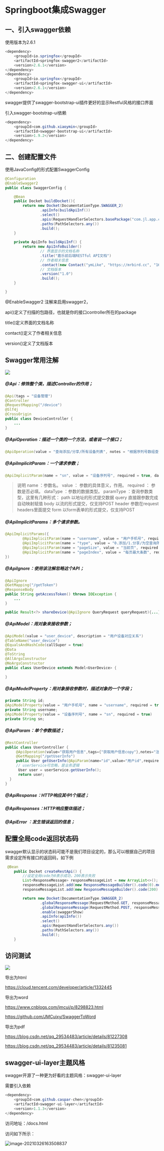 # Springboot集成Swagger



## 一、引入swagger依赖

使用版本为2.6.1

```java
<dependency>
    <groupId>io.springfox</groupId>
    <artifactId>springfox-swagger2</artifactId>
    <version>2.6.1</version>
</dependency>
<dependency>
    <groupId>io.springfox</groupId>
    <artifactId>springfox-swagger-ui</artifactId>
    <version>2.6.1</version>
</dependency>
```

swagger提供了swagger-bootstrap-ui插件更好的显示Restful风格的接口界面

引入swagger-bootstrap-ui依赖

```java
<dependency>
    <groupId>com.github.xiaoymin</groupId>
    <artifactId>swagger-bootstrap-ui</artifactId>
    <version>1.9.2</version>
</dependency>
```



## 二、创建配置文件



使用JavaConfig的形式配置SwaggerConfig

```java
@Configuration
@EnableSwagger2
public class SwaggerConfig {

    @Bean
    public Docket buildDocket(){
        return new Docket(DocumentationType.SWAGGER_2)
                .apiInfo(buildApiInf())
                .select()
                .apis(RequestHandlerSelectors.basePackage("com.jl.app.controller"))
                .paths(PathSelectors.any())
                .build();
    }
    
    private ApiInfo buildApiInf() {
        return new ApiInfoBuilder()
                // 界面显示的文档名称
                .title("嘉乐前后端RESTful API文档")
                // 作者相关信息
                .contact(new Contact("ymLike", "https://mrbird.cc", "1607689961@qq.com"))
                // 文档版本
                .version("1.0")
                .build();
    }

}
```

@EnableSwagger2 注解来启用swagger2，

api()定义了扫描的包路径，也就是你的接口controller所在的package

title()定义界面的文档名称

contact()定义了作者相关信息

version()定义了文档版本



## Swagger常用注解



![](..\picture\clipboard-1615427441923.png)

##### @Api：修饰整个类，描述Controller的作用；

```java
@Api(tags = "设备管理")
@Controller
@RequestMapping("/device")
@Slf4j
@CrossOrigin
public class DeviceController {
    ...
}
```

##### @ApiOperation：描述一个类的一个方法，或者说一个接口；

```java
@ApiOperation(value = "查询添加/分享/所有设备列表", notes = "根据序列号数组查询对应设备列表")
```

##### @ApiImplicitParam：一个请求参数；

```java
@ApiImplicitParam(name = "sn", value = "设备序列号", required = true, dataType = "String", paramType = "query")
```

> 说明
> name ：参数名。 
> value ： 参数的具体意义，作用。 
> required ： 参数是否必填。 
> dataType ：参数的数据类型。 
> paramType ：查询参数类型，这里有几种形式：
>     path 以地址的形式提交数据
>     query 直接跟参数完成自动映射赋值
>     body 以流的形式提交，仅支持POST
>     header 参数在request headers里面提交
>     form 以form表单的形式提交，仅支持POST

##### @ApiImplicitParams：多个请求参数。

```java
@ApiImplicitParams({
        @ApiImplicitParam(name = "username", value = "用户手机号", required = true, dataType = "String"),
        @ApiImplicitParam(name = "type", value = "0.添加/1.分享/为空查询所有的设备", required = false, dataType = "Integer"),
        @ApiImplicitParam(name = "pageSize", value = "当前页", required = false, dataType = "Integer"),
        @ApiImplicitParam(name = "pageIndex", value = "每页最大条数", required = false, dataType = "Integer")
})
```

##### @ApiIgnore：使用该注解忽略这个API；

```java
@ApiIgnore
@GetMapping("/getToken")
@ResponseBody
public String getAccessToken() throws IOException {
    ...
}
```

```java
public Result<?> shareDevice(@ApiIgnore QueryRequest queryRequest){...}
```



##### @ApiModel：用对象来接收参数；

```java
@ApiModel(value = "user_device", description = "用户设备对应关系")
@TableName("user_device")
@EqualsAndHashCode(callSuper = true)
@Data
@ToString
@AllArgsConstructor
@NoArgsConstructor
public class UserDevice extends Model<UserDevice> {
    
}
```

##### @ApiModelProperty：用对象接收参数时，描述对象的一个字段；

```java
private String id;
@ApiModelProperty(value = "用户手机号", name = "username", required = true)
private String username;
@ApiModelProperty(value = "设备序列号", name = "sn", required = true)
private String sn;
```



##### @ApiParam：单个参数描述；

```java
@RestController
public class UserController {
     @ApiOperation(value="获取用户信息",tags={"获取用户信息copy"},notes="注意问题点")
     @GetMapping("/getUserInfo")
     public User getUserInfo(@ApiParam(name="id",value="用户id",required=true) Long id,@ApiParam(name="username",value="用户名") String username) {
     // userService可忽略，是业务逻辑
      User user = userService.getUserInfo();
      return user;
  }
}
```



##### @ApiResponse：HTTP响应其中1个描述；

##### @ApiResponses：HTTP响应整体描述；

##### @ApiError ：发生错误返回的信息；









## 配置全局code返回状态码



swagger默认显示的状态码可能不是我们项目设定的，那么可以根据自己的项目需求设定所有接口的返回码，如下例

```java
 @Bean
    public Docket createRestApi() {
    	//设定全局code为0表示成功，200表示失败
        List<ResponseMessage> responseMessageList = new ArrayList<>();
        responseMessageList.add(new ResponseMessageBuilder().code(0).message("成功").build());
        responseMessageList.add(new ResponseMessageBuilder().code(200).message("失败").build());

        return new Docket(DocumentationType.SWAGGER_2)
                .globalResponseMessage(RequestMethod.GET, responseMessageList)
                .globalResponseMessage(RequestMethod.POST, responseMessageList)
                .enable(swaggerShow)
                .apiInfo(apiInfo())
                .select()
                .apis(RequestHandlerSelectors.any())
                .paths(PathSelectors.any())
                .build();
    }


```



## 访问测试



![](..\picture\clipboard.png)



导出为html

https://cloud.tencent.com/developer/article/1332445

导出为word

https://www.cnblogs.com/jmcui/p/8298823.html

https://github.com/JMCuixy/SwaggerToWord

导出为pdf

https://blog.csdn.net/qq_29534483/article/details/81227308

https://blog.csdn.net/qq_29534483/article/details/81235081



## swagger-ui-layer主题风格

swagger开源了一种更为好看的主题风格：swagger-ui-layer

需要引入依赖

```java
<dependency>
    <groupId>com.github.caspar-chen</groupId>
    <artifactId>swagger-ui-layer</artifactId>
    <version>1.1.3</version>
</dependency>
```

访问地址：/docs.html

访问如下所示：

![image-20210326163508837](..\picture\image-20210326163508837.png)